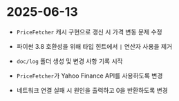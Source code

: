 # 2025-06-13
- `PriceFetcher` 캐시 구현으로 갱신 시 가격 변동 문제 수정
- 파이썬 3.8 호환성을 위해 타입 힌트에서 `|` 연산자 사용을 제거
- `doc/log` 폴더 생성 및 변경 사항 기록 시작

- `PriceFetcher`가 Yahoo Finance API를 사용하도록 변경
- 네트워크 연결 실패 시 원인을 출력하고 0을 반환하도록 변경
